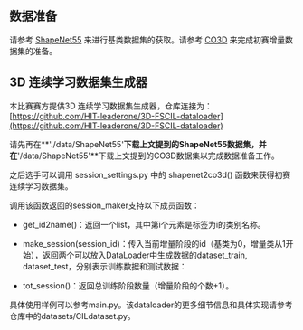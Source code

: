 ## 数据准备

请参考 [ShapeNet55](https://github.com/lulutang0608/Point-BERT/blob/master/DATASET.md) 来进行基类数据集的获取。请参考 [CO3D](https://ai.meta.com/datasets/co3d-downloads/) 来完成初赛增量数据集的准备。



## 3D 连续学习数据集生成器

本比赛赛方提供3D 连续学习数据集生成器，仓库连接为：[https://github.com/HIT-leaderone/3D-FSCIL-dataloader](https://github.com/HIT-leaderone/3D-FSCIL-dataloader)

请先再在**'./data/ShapeNet55'**下载上文提到的ShapeNet55数据集，并在**'/data/ShapeNet55'**下载上文提到的CO3D数据集以完成数据准备工作。

之后选手可以调用 session_settings.py 中的 shapenet2co3d() 函数来获得初赛连续学习数据集。

调用该函数返回的session_maker支持以下成员函数：

- get_id2name()：返回一个list，其中第i个元素是标签为i的类别名称。

- make_session(session_id)：传入当前增量阶段的id（基类为0，增量类从1开始），返回两个可以放入DataLoader中生成数据的dataset_train, dataset_test，分别表示训练数据和测试数据：

- tot_session()：返回总训练阶段数量（增量阶段的个数+1）。

具体使用样例可以参考main.py。该dataloader的更多细节信息和具体实现请参考仓库中的datasets/CILdataset.py。


